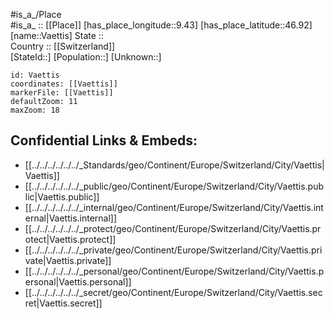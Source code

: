 ﻿---
location: [46.92,9.43] 
mapzoom: [7,12] 
mapmarker: city 
type: City
tags:
- geo/City


SpocWebEntityId: 35369
isDeleted: false
confidential: public

---
#is_a_/Place  
#is_a_ :: [[Place]] 
[has_place_longitude::9.43] 
[has_place_latitude::46.92] 
[name::Vaettis] 
State ::  
Country :: [[Switzerland]]  
[StateId::] 
[Population::] 
[Unknown::] 


```leaflet
id: Vaettis
coordinates: [[Vaettis]] 
markerFile: [[Vaettis]] 
defaultZoom: 11 
maxZoom: 18
```


## Confidential Links & Embeds: 
- [[../../../../../../_Standards/geo/Continent/Europe/Switzerland/City/Vaettis|Vaettis]] 
- [[../../../../../../_public/geo/Continent/Europe/Switzerland/City/Vaettis.public|Vaettis.public]] 
- [[../../../../../../_internal/geo/Continent/Europe/Switzerland/City/Vaettis.internal|Vaettis.internal]] 
- [[../../../../../../_protect/geo/Continent/Europe/Switzerland/City/Vaettis.protect|Vaettis.protect]] 
- [[../../../../../../_private/geo/Continent/Europe/Switzerland/City/Vaettis.private|Vaettis.private]] 
- [[../../../../../../_personal/geo/Continent/Europe/Switzerland/City/Vaettis.personal|Vaettis.personal]] 
- [[../../../../../../_secret/geo/Continent/Europe/Switzerland/City/Vaettis.secret|Vaettis.secret]] 
